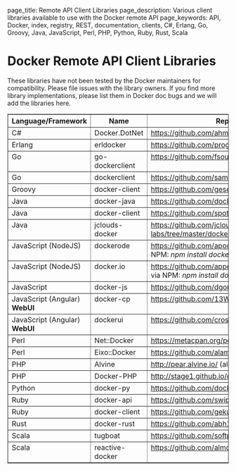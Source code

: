 page_title: Remote API Client Libraries
page_description: Various client libraries available to use with the Docker remote API
page_keywords: API, Docker, index, registry, REST, documentation, clients, C#, Erlang, Go, Groovy, Java, JavaScript, Perl, PHP, Python, Ruby, Rust, Scala

# Docker Remote API Client Libraries

These libraries have not been tested by the Docker maintainers for
compatibility. Please file issues with the library owners. If you find
more library implementations, please list them in Docker doc bugs and we
will add the libraries here.

<table border="1" class="docutils">
  <colgroup>
    <col width="24%">
    <col width="17%">
    <col width="48%">
    <col width="11%">
  </colgroup>
  <thead valign="bottom">
    <tr class="row-odd"><th class="head">Language/Framework</th>
      <th class="head">Name</th>
      <th class="head">Repository</th>
      <th class="head">Status</th>
    </tr>
  </thead>
  <tbody valign = "top">
    <tr class="row-even">
      <td>C#</td>
      <td>Docker.DotNet</td>
      <td><a class="reference external" href="https://github.com/ahmetalpbalkan/Docker.DotNet">https://github.com/ahmetalpbalkan/Docker.DotNet</a></td>
      <td>Active</td>
    </tr>
    <tr class="row-odd">
      <td>Erlang</td>
      <td>erldocker</td>
      <td><a class="reference external" href="https://github.com/proger/erldocker">https://github.com/proger/erldocker</a></td>
      <td>Active</td>
    </tr>
    <tr class="row-even">
      <td>Go</td>
      <td>go-dockerclient</td>
      <td><a class="reference external" href="https://github.com/fsouza/go-dockerclient">https://github.com/fsouza/go-dockerclient</a></td>
      <td>Active</td>
    </tr>
    <tr class="row-odd">
      <td>Go</td>
      <td>dockerclient</td>
      <td><a class="reference external" href="https://github.com/samalba/dockerclient">https://github.com/samalba/dockerclient</a></td>
      <td>Active</td>
    </tr>
    <tr class="row-even">
      <td>Groovy</td>
      <td>docker-client</td>
      <td><a class="reference external" href="https://github.com/gesellix-docker/docker-client">https://github.com/gesellix-docker/docker-client</a></td>
      <td>Active</td>
    </tr>
    <tr class="row-odd">
      <td>Java</td>
      <td>docker-java</td>
      <td><a class="reference external" href="https://github.com/docker-java/docker-java">https://github.com/docker-java/docker-java</a></td>
      <td>Active</td>
    </tr>
    <tr class="row-even">
      <td>Java</td>
      <td>docker-client</td>
      <td><a class="reference external" href="https://github.com/spotify/docker-client">https://github.com/spotify/docker-client</a></td>
      <td>Active</td>
    </tr>
    <tr class="row-odd">
      <td>Java</td>
      <td>jclouds-docker</td>
      <td><a class="reference external" href="https://github.com/jclouds/jclouds-labs/tree/master/docker">https://github.com/jclouds/jclouds-labs/tree/master/docker</a></td>
      <td>Active</td>
    </tr>
    <tr class="row-even">
      <td>JavaScript (NodeJS)</td>
      <td>dockerode</td>
      <td><a class="reference external" href="https://github.com/apocas/dockerode">https://github.com/apocas/dockerode</a>
  Install via NPM: <cite>npm install dockerode</cite></td>
      <td>Active</td>
    </tr>
    <tr class="row-odd">
      <td>JavaScript (NodeJS)</td>
      <td>docker.io</td>
      <td><a class="reference external" href="https://github.com/appersonlabs/docker.io">https://github.com/appersonlabs/docker.io</a>
  Install via NPM: <cite>npm install docker.io</cite></td>
      <td>Active</td>
    </tr>
    <tr class="row-even">
      <td>JavaScript</td>
      <td>docker-js</td>
      <td><a class="reference external" href="https://github.com/dgoujard/docker-js">https://github.com/dgoujard/docker-js</a></td>
      <td>Outdated</td>
    </tr>
    <tr class="row-odd">
      <td>JavaScript (Angular) <strong>WebUI</strong></td>
      <td>docker-cp</td>
      <td><a class="reference external" href="https://github.com/13W/docker-cp">https://github.com/13W/docker-cp</a></td>
      <td>Active</td>
    </tr>
    <tr class="row-even">
      <td>JavaScript (Angular) <strong>WebUI</strong></td>
      <td>dockerui</td>
      <td><a class="reference external" href="https://github.com/crosbymichael/dockerui">https://github.com/crosbymichael/dockerui</a></td>
      <td>Active</td>
    </tr>
    <tr class="row-odd">
      <td>Perl</td>
      <td>Net::Docker</td>
      <td><a class="reference external" href="https://metacpan.org/pod/Net::Docker">https://metacpan.org/pod/Net::Docker</a></td>
      <td>Active</td>
    </tr>
    <tr class="row-even">
      <td>Perl</td>
      <td>Eixo::Docker</td>
      <td><a class="reference external" href="https://github.com/alambike/eixo-docker">https://github.com/alambike/eixo-docker</a></td>
      <td>Active</td>
    </tr>
    <tr class="row-odd">
      <td>PHP</td>
      <td>Alvine</td>
      <td><a class="reference external" href="http://pear.alvine.io/">http://pear.alvine.io/</a> (alpha)</td>
      <td>Active</td>
    </tr>
    <tr class="row-even">
      <td>PHP</td>
      <td>Docker-PHP</td>
      <td><a class="reference external" href="http://stage1.github.io/docker-php/">http://stage1.github.io/docker-php/</a></td>
      <td>Active</td>
    </tr>
    <tr class="row-odd">
      <td>Python</td>
      <td>docker-py</td>
      <td><a class="reference external" href="https://github.com/docker/docker-py">https://github.com/docker/docker-py</a></td>
      <td>Active</td>
    </tr>
    <tr class="row-even">
      <td>Ruby</td>
      <td>docker-api</td>
      <td><a class="reference external" href="https://github.com/swipely/docker-api">https://github.com/swipely/docker-api</a></td>
      <td>Active</td>
    </tr>
    <tr class="row-odd">
      <td>Ruby</td>
      <td>docker-client</td>
      <td><a class="reference external" href="https://github.com/geku/docker-client">https://github.com/geku/docker-client</a></td>
      <td>Outdated</td>
    </tr>
    <tr class="row-even">
      <td>Rust</td>
      <td>docker-rust</td>
      <td><a class="reference external" href="https://github.com/abh1nav/docker-rust">https://github.com/abh1nav/docker-rust</a></td>
      <td>Active</td>
    </tr>
    <tr class="row-odd">
      <td>Scala</td>
      <td>tugboat</td>
      <td><a class="reference external" href="https://github.com/softprops/tugboat">https://github.com/softprops/tugboat</a></td>
      <td>Active</td>
    </tr>
    <tr class="row-even">
      <td>Scala</td>
      <td>reactive-docker</td>
      <td><a class="reference external" href="https://github.com/almoehi/reactive-docker">https://github.com/almoehi/reactive-docker</a></td>
      <td>Active</td>
    </tr>
  </tbody>
</table>
